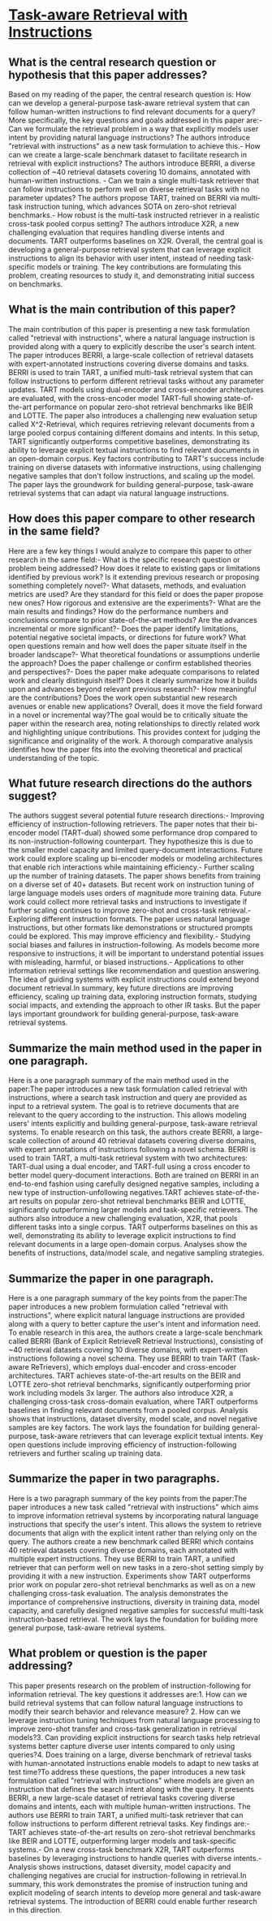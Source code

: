 # [Task-aware Retrieval with Instructions](https://arxiv.org/abs/2211.09260)

## What is the central research question or hypothesis that this paper addresses?

 Based on my reading of the paper, the central research question is: How can we develop a general-purpose task-aware retrieval system that can follow human-written instructions to find relevant documents for a query?More specifically, the key questions and goals addressed in this paper are:- Can we formulate the retrieval problem in a way that explicitly models user intent by providing natural language instructions? The authors introduce "retrieval with instructions" as a new task formulation to achieve this.- How can we create a large-scale benchmark dataset to facilitate research in retrieval with explicit instructions? The authors introduce BERRI, a diverse collection of ~40 retrieval datasets covering 10 domains, annotated with human-written instructions. - Can we train a single multi-task retriever that can follow instructions to perform well on diverse retrieval tasks with no parameter updates? The authors propose TART, trained on BERRI via multi-task instruction tuning, which advances SOTA on zero-shot retrieval benchmarks.- How robust is the multi-task instructed retriever in a realistic cross-task pooled corpus setting? The authors introduce X2R, a new challenging evaluation that requires handling diverse intents and documents. TART outperforms baselines on X2R. Overall, the central goal is developing a general-purpose retrieval system that can leverage explicit instructions to align its behavior with user intent, instead of needing task-specific models or training. The key contributions are formulating this problem, creating resources to study it, and demonstrating initial success on benchmarks.


## What is the main contribution of this paper?

 The main contribution of this paper is presenting a new task formulation called "retrieval with instructions", where a natural language instruction is provided along with a query to explicitly describe the user's search intent. The paper introduces BERRI, a large-scale collection of retrieval datasets with expert-annotated instructions covering diverse domains and tasks. BERRI is used to train TART, a unified multi-task retrieval system that can follow instructions to perform different retrieval tasks without any parameter updates. TART models using dual-encoder and cross-encoder architectures are evaluated, with the cross-encoder model TART-full showing state-of-the-art performance on popular zero-shot retrieval benchmarks like BEIR and LOTTE. The paper also introduces a challenging new evaluation setup called X^2-Retrieval, which requires retrieving relevant documents from a large pooled corpus containing different domains and intents. In this setup, TART significantly outperforms competitive baselines, demonstrating its ability to leverage explicit textual instructions to find relevant documents in an open-domain corpus. Key factors contributing to TART's success include training on diverse datasets with informative instructions, using challenging negative samples that don't follow instructions, and scaling up the model. The paper lays the groundwork for building general-purpose, task-aware retrieval systems that can adapt via natural language instructions.


## How does this paper compare to other research in the same field?

 Here are a few key things I would analyze to compare this paper to other research in the same field:- What is the specific research question or problem being addressed? How does it relate to existing gaps or limitations identified by previous work? Is it extending previous research or proposing something completely novel?- What datasets, methods, and evaluation metrics are used? Are they standard for this field or does the paper propose new ones? How rigorous and extensive are the experiments?- What are the main results and findings? How do the performance numbers and conclusions compare to prior state-of-the-art methods? Are the advances incremental or more significant?- Does the paper identify limitations, potential negative societal impacts, or directions for future work? What open questions remain and how well does the paper situate itself in the broader landscape?- What theoretical foundations or assumptions underlie the approach? Does the paper challenge or confirm established theories and perspectives?- Does the paper make adequate comparisons to related work and clearly distinguish itself? Does it clearly summarize how it builds upon and advances beyond relevant previous research?- How meaningful are the contributions? Does the work open substantial new research avenues or enable new applications? Overall, does it move the field forward in a novel or incremental way?The goal would be to critically situate the paper within the research area, noting relationships to directly related work and highlighting unique contributions. This provides context for judging the significance and originality of the work. A thorough comparative analysis identifies how the paper fits into the evolving theoretical and practical understanding of the topic.


## What future research directions do the authors suggest?

 The authors suggest several potential future research directions:- Improving efficiency of instruction-following retrievers. The paper notes that their bi-encoder model (TART-dual) showed some performance drop compared to its non-instruction-following counterpart. They hypothesize this is due to the smaller model capacity and limited query-document interactions. Future work could explore scaling up bi-encoder models or modeling architectures that enable rich interactions while maintaining efficiency.- Further scaling up the number of training datasets. The paper shows benefits from training on a diverse set of 40+ datasets. But recent work on instruction tuning of large language models uses orders of magnitude more training data. Future work could collect more retrieval tasks and instructions to investigate if further scaling continues to improve zero-shot and cross-task retrieval.- Exploring different instruction formats. The paper uses natural language instructions, but other formats like demonstrations or structured prompts could be explored. This may improve efficiency and flexibility.- Studying social biases and failures in instruction-following. As models become more responsive to instructions, it will be important to understand potential issues with misleading, harmful, or biased instructions.- Applications to other information retrieval settings like recommendation and question answering. The idea of guiding systems with explicit instructions could extend beyond document retrieval.In summary, key future directions are improving efficiency, scaling up training data, exploring instruction formats, studying social impacts, and extending the approach to other IR tasks. But the paper lays important groundwork for building general-purpose, task-aware retrieval systems.


## Summarize the main method used in the paper in one paragraph.

 Here is a one paragraph summary of the main method used in the paper:The paper introduces a new task formulation called retrieval with instructions, where a search task instruction and query are provided as input to a retrieval system. The goal is to retrieve documents that are relevant to the query according to the instruction. This allows modeling users' intents explicitly and building general-purpose, task-aware retrieval systems. To enable research on this task, the authors create BERRI, a large-scale collection of around 40 retrieval datasets covering diverse domains, with expert annotations of instructions following a novel schema. BERRI is used to train TART, a multi-task retrieval system with two architectures: TART-dual using a dual encoder, and TART-full using a cross encoder to better model query-document interactions. Both are trained on BERRI in an end-to-end fashion using carefully designed negative samples, including a new type of instruction-unfollowing negatives.TART achieves state-of-the-art results on popular zero-shot retrieval benchmarks BEIR and LOTTE, significantly outperforming larger models and task-specific retrievers. The authors also introduce a new challenging evaluation, X2R, that pools different tasks into a single corpus. TART outperforms baselines on this as well, demonstrating its ability to leverage explicit instructions to find relevant documents in a large open-domain corpus. Analyses show the benefits of instructions, data/model scale, and negative sampling strategies.


## Summarize the paper in one paragraph.

 Here is a one paragraph summary of the key points from the paper:The paper introduces a new problem formulation called "retrieval with instructions", where explicit natural language instructions are provided along with a query to better capture the user's intent and information need. To enable research in this area, the authors create a large-scale benchmark called BERRI (Bank of Explicit RetrieveR Retrieval Instructions), consisting of ~40 retrieval datasets covering 10 diverse domains, with expert-written instructions following a novel schema. They use BERRI to train TART (Task-aware ReTrievers), which employs dual-encoder and cross-encoder architectures. TART achieves state-of-the-art results on the BEIR and LOTTE zero-shot retrieval benchmarks, significantly outperforming prior work including models 3x larger. The authors also introduce X2R, a challenging cross-task cross-domain evaluation, where TART outperforms baselines in finding relevant documents from a pooled corpus. Analysis shows that instructions, dataset diversity, model scale, and novel negative samples are key factors. The work lays the foundation for building general-purpose, task-aware retrievers that can leverage explicit textual intents. Key open questions include improving efficiency of instruction-following retrievers and further scaling up training data.


## Summarize the paper in two paragraphs.

 Here is a two paragraph summary of the key points from the paper:The paper introduces a new task called "retrieval with instructions" which aims to improve information retrieval systems by incorporating natural language instructions that specify the user's intent. This allows the system to retrieve documents that align with the explicit intent rather than relying only on the query. The authors create a new benchmark called BERRI which contains 40 retrieval datasets covering diverse domains, each annotated with multiple expert instructions. They use BERRI to train TART, a unified retriever that can perform well on new tasks in a zero-shot setting simply by providing it with a new instruction. Experiments show TART outperforms prior work on popular zero-shot retrieval benchmarks as well as on a new challenging cross-task evaluation. The analysis demonstrates the importance of comprehensive instructions, diversity in training data, model capacity, and carefully designed negative samples for successful multi-task instruction-based retrieval. The work lays the foundation for building more general purpose, task-aware retrieval systems.


## What problem or question is the paper addressing?

 This paper presents research on the problem of instruction-following for information retrieval. The key questions it addresses are:1. How can we build retrieval systems that can follow natural language instructions to modify their search behavior and relevance measure? 2. How can we leverage instruction tuning techniques from natural language processing to improve zero-shot transfer and cross-task generalization in retrieval models?3. Can providing explicit instructions for search tasks help retrieval systems better capture diverse user intents compared to only using queries?4. Does training on a large, diverse benchmark of retrieval tasks with human-annotated instructions enable models to adapt to new tasks at test time?To address these questions, the paper introduces a new task formulation called "retrieval with instructions" where models are given an instruction that defines the search intent along with the query. It presents BERRI, a new large-scale dataset of retrieval tasks covering diverse domains and intents, each with multiple human-written instructions. The authors use BERRI to train TART, a unified multi-task retriever that can follow instructions to perform different retrieval tasks. Key findings are:- TART achieves state-of-the-art results on zero-shot retrieval benchmarks like BEIR and LOTTE, outperforming larger models and task-specific systems.- On a new cross-task benchmark X2R, TART outperforms baselines by leveraging instructions to handle queries with diverse intents.- Analysis shows instructions, dataset diversity, model capacity and challenging negatives are crucial for instruction-following in retrieval.In summary, this work demonstrates the promise of instruction tuning and explicit modeling of search intents to develop more general and task-aware retrieval systems. The introduction of BERRI could enable further research in this direction.
